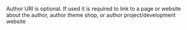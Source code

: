 Author URI is optional. 
If used it is required to link to a page or website about the author, author theme shop, or author project/development website

